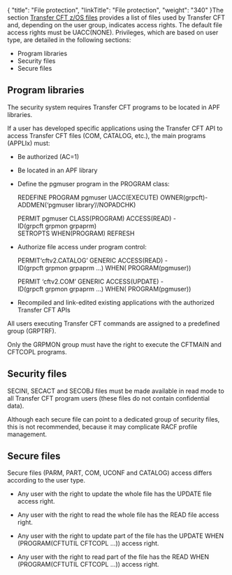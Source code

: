 {
    "title": "File protection",
    "linkTitle": "File protection",
    "weight": "340"
}The section <a href="../file_lists_zos" class="MCXref xref">Transfer CFT z/OS files</a> provides a list of files used by Transfer CFT and, depending on the user group, indicates access rights. The default file access rights must be UACC(NONE). Privileges, which are based on user type, are detailed in the following sections:

- Program libraries
- Security files
- Secure files

## Program libraries

The security system requires Transfer CFT programs to be located in APF libraries.

If a user has developed specific applications using the Transfer CFT API to access Transfer CFT files (COM, CATALOG, etc.), the main programs (APPLIx) must:

- Be authorized (AC=1)

<!-- -->

- Be located in an APF library

<!-- -->

- Define the pgmuser program in the PROGRAM class:  
      
    REDEFINE PROGRAM pgmuser UACC(EXECUTE) OWNER(grpcft)-ADDMEN(‘pgmuser library’//NOPADCHK)  
      
    PERMIT pgmuser CLASS(PROGRAM) ACCESS(READ) -  
    ID(grpcft grpmon grpaprm)    
    SETROPTS WHEN(PROGRAM) REFRESH

<!-- -->

- Authorize file access under program control:  
      
    PERMIT‘cftv2.CATALOG’ GENERIC ACCESS(READ) -  
    ID(grpcft grpmon grpaprm …) WHEN( PROGRAM(pgmuser))  
      
    PERMIT ‘cftv2.COM’ GENERIC ACCESS(UPDATE) -  
    ID(grpcft grpmon grpaprm …) WHEN( PROGRAM(pgmuser))

<!-- -->

- Recompiled and link-edited existing applications with the authorized Transfer CFT APIs

All users executing Transfer CFT commands are assigned to a predefined group (GRPTRF).

Only the GRPMON group must have the right to execute the CFTMAIN and CFTCOPL programs.

## Security files

SECINI, SECACT and SECOBJ files must be made available in read mode to all Transfer CFT program users (these files do not contain confidential data).

Although each secure file can point to a dedicated group of security files, this is not recommended, because it may complicate RACF profile management.

## Secure files

Secure files (PARM, PART, COM, UCONF and CATALOG) access differs according to the user type.

- Any user with the right to update the whole file has the UPDATE file access right.

<!-- -->

- Any user with the right to read the whole file has the READ file access right.

<!-- -->

- Any user with the right to update part of the file has the UPDATE WHEN (PROGRAM(CFTUTIL CFTCOPL …)) access right.

<!-- -->

- Any user with the right to read part of the file has the READ WHEN (PROGRAM(CFTUTIL CFTCOPL …)) access right.
